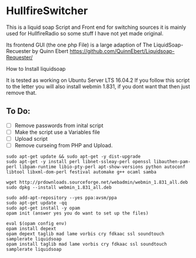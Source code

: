# HullfireSwitcher
This is a liquid soap Script and Front end for switching sources it is mainly used for HullfireRadio so some stuff I have not yet made original.

Its frontend GUI (the one php File) is a large adaption of The LiquidSoap-Recuester by Quinn Ebert
https://github.com/QuinnEbert/Liquidsoap-Requester/

How to Install liquidsoap

It is tested as working on Ubuntu Server LTS 16.04.2 If you follow this script to the letter you will also install webmin 1.831, if you dont want that then just remove that.

## To Do:
- [ ] Remove passwords from inital script
- [ ] Make the script use a Variables file
- [ ] Upload script
- [ ] Remove curseing from PHP and Upload.

```
sudo apt-get update && sudo apt-get -y dist-upgrade
sudo apt-get -y install perl libnet-ssleay-perl openssl libauthen-pam-perl libpam-runtime libio-pty-perl apt-show-versions python autoconf libtool libxml-dom-perl festival automake g++ ocaml samba

wget http://prdownloads.sourceforge.net/webadmin/webmin_1.831_all.deb
sudo dpkg --install webmin_1.831_all.deb

sudo add-apt-repository --yes ppa:avsm/ppa
sudo apt-get update -qq
sudo apt-get install -y opam
opam init (answer yes you do want to set up the files)

eval $(opam config env)
opam install depext
opam depext taglib mad lame vorbis cry fdkaac ssl soundtouch samplerate liquidsoap
opam install taglib mad lame vorbis cry fdkaac ssl soundtouch samplerate liquidsoap
```
